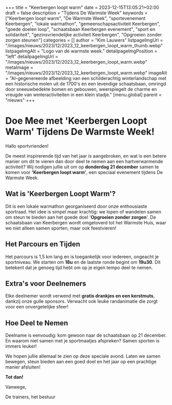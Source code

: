 +++
title = "Keerbergen loopt warm"
date = 2023-12-15T13:05:21+02:00
draft = false
description = "Tijdens De Warmste Week"
keywords = ["Keerbergen loopt warm", "De Warmste Week", "sportevenement Keerbergen", "lokale warmathon", "gemeenschapsactiviteit Keerbergen", "goede doelen loop", "schaatsbaan Keerbergen evenement", "sport en solidariteit", "gezinsvriendelijke activiteit Keerbergen", "Opgroeien zonder zorgen steunen"]
categories = []
author = "Kim Lauwers"
listpageImgUrl = "/images/nieuws/2023/12/2023_12_keerbergen_loopt_warm_thumb.webp"
listpageImgAlt = "Logo van de warmste week."
detailpageImgPosition = "left"
detailpageImgUrl = "/images/nieuws/2023/12/2023_12_keerbergen_loopt_warm.webp"
metaImage = "/images/nieuws/2023/12/2023_12_keerbergen_loopt_warm.webp"
imageAlt = "AI-gegenereerde afbeelding van een schilderachtig winterlandschap met een historische molen uit de 1700's en een levendige schaatsbaan, omringd door sneeuwbedekte bomen en gebouwen, weerspiegelt de charme en vreugde van winteractiviteiten in een klein stadje."
[menu.global]
    parent = "nieuws"
+++
# Doe Mee met 'Keerbergen Loopt Warm' Tijdens De Warmste Week!

Hallo sportvrienden!

De meest inspirerende tijd van het jaar is aangebroken, en wat is een betere manier om dit te vieren dan door deel te nemen aan een hartverwarmende activiteit? Wij nodigen jullie uit om op **donderdag 21 december** samen te komen voor **'Keerbergen loopt warm'**, een speciaal evenement tijdens De Warmste Week.

## Wat is 'Keerbergen Loopt Warm'?
Dit is een lokale warmathon georganiseerd door onze enthousiaste sportraad. Het idee is simpel maar krachtig: we lopen of wandelen samen om steun te bieden aan het goede doel '**Opgroeien zonder zorgen**'. De schaatsbaan van Keerbergen wordt omgetoverd tot het Warmste Huis, waar we niet alleen samen sporten, maar ook feestvieren!

## Het Parcours en Tijden
Het parcours is 1,5 km lang en is toegankelijk voor iedereen, ongeacht je sportniveau. We starten om **18u** en de laatste ronde begint om **19u30**. Dit betekent dat je genoeg tijd hebt om op je eigen tempo deel te nemen.

## Extra's voor Deelnemers
Elke deelnemer wordt verwend met **gratis drankjes en een kerstmuts**, dankzij onze gulle sponsors. Verwacht ook leuke randanimatie die zorgt voor een onvergetelijke sfeer!

## Hoe Deel te Nemen
Deelname is eenvoudig: kom gewoon naar de schaatsbaan op 21 december. En waarom niet samen met je sportmaatjes afspreken? Samen sporten is immers leuker!


We hopen jullie allemaal te zien op deze speciale avond. Laten we samen bewegen, steun bieden aan een goed doel en het jaar op een prachtige manier afsluiten!

**Tot dan!**


Vanwege,

De trainers, het bestuur